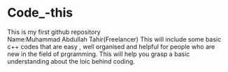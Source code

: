 # Code_-this
This is my first github repository
<br> Name:Muhammad Abdullah Tahir(Freelancer)
This will include some basic c++ codes that are easy , well organised and helpful for people who are new in the field of prgramming.
This will help you grasp a basic understanding about the loic behind coding.
